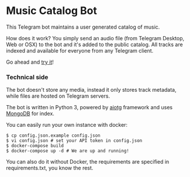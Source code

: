Music Catalog Bot
=================

This Telegram bot maintains a user generated catalog of music.

How does it work? You simply send an audio file (from Telegram Desktop, Web or OSX) to the bot and it's added to the public catalog. All tracks are indexed and available for everyone from any Telegram client.

Go ahead and [try it](https://telegram.me/MusicCatalogBot)!

### Technical side

The bot doesn't store any media, instead it only stores track metadata, while files are hosted on Telegram servers.

The bot is written in Python 3, powered by [aiotg](https://github.com/szastupov/aiotg) framework and uses [MongoDB](https://www.mongodb.com) for index.

You can easily run your own instance with docker:
```
$ cp config.json.example config.json
$ vi config.json # set your API token in config.json
$ docker-compose build
$ docker-compose up -d # We are up and running!
```

You can also do it without Docker, the requirements are specified in requirements.txt, you know the rest.
